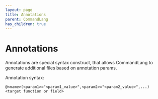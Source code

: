 ```yaml
---
layout: page
title: Annotations
parent: CommandLang
has_children: true
---
```


# Annotations

Annotations are special syntax construct, that allows CommandLang to generate additional files based on annotation params. 

Annotation syntax:

```
@<name>(<param1>="<param1_value>",<param2>="<param2_value>",...)
<target function or field>
```